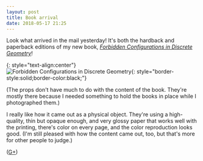 ```yaml
---
layout: post
title: Book arrival
date: 2018-05-17 21:25
---
```

Look what arrived in the mail yesterday! It's both the hardback and paperback editions of my new book, [_Forbidden Configurations in Discrete Geometry_](https://www.cambridge.org/eppstein)!

{: style="text-align:center"}
![Forbidden Configurations in Discrete Geometry](http://www.ics.uci.edu/~eppstein/pix/forbidden-configurations/forbidden-configurations-m.jpg){: style="border-style:solid;border-color:black;"}

(The props don't have much to do with the content of the book. They're mostly there because I needed something to hold the books in place while I photographed them.)

I really like how it came out as a physical object. They're using a high-quality, thin but opaque enough, and very glossy paper that works well with the printing, there's color on every page, and the color reproduction looks good. (I'm still pleased with how the content came out, too, but that's more for other people to judge.)

([G+](https://plus.google.com/100003628603413742554/posts/bcAdJJgogkx))